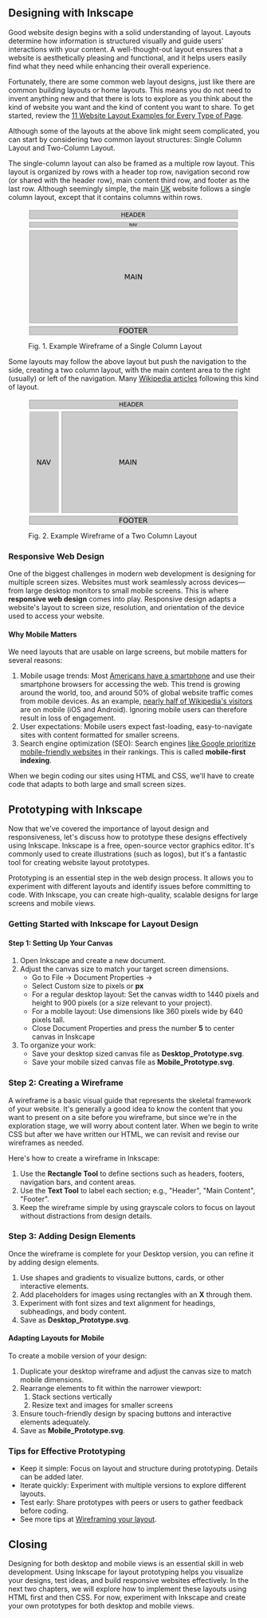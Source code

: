 ## Designing with Inkscape

Good website design begins with a solid understanding of layout.
Layouts determine how information is structured visually and guide users' interactions with your content.
A well-thought-out layout ensures that a website is aesthetically pleasing and functional, and
it helps users easily find what they need while enhancing their overall experience.

Fortunately, there are some common web layout designs, just like there are common building layouts or home layouts.
This means you do not need to invent anything new and that there is lots to explore
as you think about the kind of website you want and the kind of content you want to share.
To get started, review the [11 Website Layout Examples for Every Type of Page][11_website_layouts].

Although some of the layouts at the above link might seem complicated,
you can start by considering two common layout structures: Single Column Layout and Two-Column Layout.

The single-column layout can also be framed as a multiple row layout.
This layout is organized by rows with a header top row, navigation second row (or shared with the header row),
main content third row, and footer as the last row.
Although seemingly simple, the main [UK][uky] website follows a single column layout,
except that it contains columns within rows.

<figure>
<img src="images/single_column.png"
alt="Wireframe of example single column layout"
title="Example Wireframe of a Single Column Layout">
<figcaption>
Fig. 1. Example Wireframe of a Single Column Layout
</figcaption>
</figure>

Some layouts may follow the above layout but push the navigation to the side, creating a two column layout,
with the main content area to the right (usually) or left of the navigation.
Many [Wikipedia articles][uky_wikipedia] following this kind of layout.

<figure>
<img src="images/two_column.png"
alt="Wireframe of example two column layout"
title="Example Wireframe of a Two Column Layout">
<figcaption>
Fig. 2. Example Wireframe of a Two Column Layout
</figcaption>
</figure>

### Responsive Web Design

One of the biggest challenges in modern web development is designing for multiple screen sizes.
Websites must work seamlessly across devices&mdash;from large desktop monitors to small mobile screens.
This is where **responsive web design** comes into play.
Responsive design adapts a website's layout to screen size, resolution, and orientation of the device used to access your website.

#### Why Mobile Matters

We need layouts that are usable on large screens, but mobile matters for several reasons:

1. Mobile usage trends: Most [Americans have a smartphone][pew_mobile_fact_sheet] and use their smartphone browsers for accessing the web. This trend is growing around the world, too, and around 50% of global website traffic comes from mobile devices. As an example, [nearly half of Wikipedia's visitors][wikipedia_mobile] are on mobile (iOS and Android). Ignoring mobile users can therefore result in loss of engagement.
2. User expectations: Mobile users expect fast-loading, easy-to-navigate sites with content formatted for smaller screens.
3. Search engine optimization (SEO): Search engines [like Google prioritize mobile-friendly websites][seo_google] in their rankings. This is called **mobile-first indexing**.

When we begin coding our sites using HTML and CSS, we'll have to create code that adapts to both large and small screen sizes.

## Prototyping with Inkscape

Now that we've covered the importance of layout design and responsiveness,
let's discuss how to prototype these designs effectively using Inkscape.
Inkscape is a free, open-source vector graphics editor.
It's commonly used to create illustrations (such as logos), but it's a fantastic tool for creating website layout prototypes.

Prototyping is an essential step in the web design process.
It allows you to experiment with different layouts and identify issues before committing to code.
With Inkscape, you can create high-quality, scalable designs for large screens and mobile views.

### Getting Started with Inkscape for Layout Design

#### Step 1: Setting Up Your Canvas
 
1. Open Inkscape and create a new document.
2. Adjust the canvas size to match your target screen dimensions.
    - Go to File &rarr; Document Properties &rarr;
    - Select Custom size to pixels or **px**
    - For a regular desktop layout: Set the canvas width to 1440 pixels and height to 900 pixels (or a size relevant to your project).
    - For a mobile layout: Use dimensions like 360 pixels wide by 640 pixels tall.
    - Close Document Properties and press the number **5** to center canvas in Inskcape
3. To organize your work:
    - Save your desktop sized canvas file as **Desktop_Prototype.svg**.
    - Save your mobile sized canvas file as **Mobile_Prototype.svg**. 

### Step 2: Creating a Wireframe

A wireframe is a basic visual guide that represents the skeletal framework of your website.
It's generally a good idea to know the content that you want to present on a site before you wireframe,
but since we're in the exploration stage, we will worry about content later.
When we begin to write CSS but after we have written our HTML, we can revisit and revise our wireframes as needed.

Here's how to create a wireframe in Inkscape:

1. Use the **Rectangle Tool** to define sections such as headers, footers, navigation bars, and content areas.
2. Use the **Text Tool** to label each section; e.g., "Header", "Main Content", "Footer".
3. Keep the wireframe simple by using grayscale colors to focus on layout without distractions from design details.

### Step 3: Adding Design Elements

Once the wireframe is complete for your Desktop version, you can refine it by adding design elements.

1. Use shapes and gradients to visualize buttons, cards, or other interactive elements.
2. Add placeholders for images using rectangles with an **X** through them.
3. Experiment with font sizes and text alignment for headings, subheadings, and body content.
4. Save as **Desktop_Prototype.svg**.

#### Adapting Layouts for Mobile

To create a mobile version of your design:

1. Duplicate your desktop wireframe and adjust the canvas size to match mobile dimensions.
2. Rearrange elements to fit within the narrower viewport:
    1. Stack sections vertically
    2. Resize text and images for smaller screens
3. Ensure touch-friendly design by spacing buttons and interactive elements adequately.
4. Save as **Mobile_Prototype.svg**.

### Tips for Effective Prototyping

- Keep it simple: Focus on layout and structure during prototyping. Details can be added later.
- Iterate quickly: Experiment with multiple versions to explore different layouts.
- Test early: Share prototypes with peers or users to gather feedback before coding.
- See more tips at [Wireframing your layout][wireframing_wordpress].

## Closing

Designing for both desktop and mobile views is an essential skill in web development.
Using Inkscape for layout prototyping helps you visualize your designs, test ideas,
and build responsive websites effectively.
In the next two chapters, we will explore how to implement these layouts using HTML first and then CSS.
For now, experiment with Inkscape and create your own prototypes for both desktop and mobile views.

[11_website_layouts]:https://wordpress.com/blog/2024/11/14/website-layout-examples/#creating-a-website-layout-mockup
[seo_google]:https://developers.google.com/search/docs/crawling-indexing/mobile/mobile-sites-mobile-first-indexing
[pew_mobile_fact_sheet]:https://www.pewresearch.org/internet/fact-sheet/mobile/
[uky]:https://www.uky.edu/
[uky_wikipedia]:https://en.wikipedia.org/wiki/University_of_Kentucky
[wikipedia_mobile]:https://en.wikipedia.org/wiki/Usage_share_of_operating_systems
[wireframing_wordpress]:https://wordpress.com/blog/2024/11/14/website-layout-examples/#creating-a-website-layout-mockup
